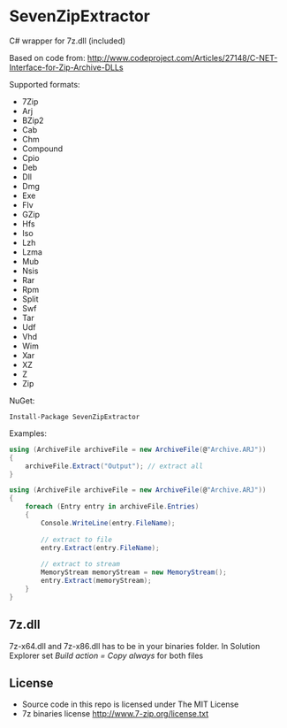 # SevenZipExtractor
C# wrapper for 7z.dll (included) 

Based on code from: http://www.codeproject.com/Articles/27148/C-NET-Interface-for-Zip-Archive-DLLs

Supported formats:
* 7Zip
* Arj
* BZip2
* Cab
* Chm
* Compound
* Cpio
* Deb
* Dll
* Dmg
* Exe
* Flv
* GZip
* Hfs
* Iso
* Lzh
* Lzma
* Mub
* Nsis
* Rar
* Rpm
* Split
* Swf
* Tar
* Udf
* Vhd
* Wim
* Xar
* XZ
* Z
* Zip


NuGet:
```
Install-Package SevenZipExtractor
```

Examples:

```cs
using (ArchiveFile archiveFile = new ArchiveFile(@"Archive.ARJ"))
{
    archiveFile.Extract("Output"); // extract all
}

```

```cs
using (ArchiveFile archiveFile = new ArchiveFile(@"Archive.ARJ"))
{
    foreach (Entry entry in archiveFile.Entries)
    {
        Console.WriteLine(entry.FileName);
        
        // extract to file
        entry.Extract(entry.FileName);
        
        // extract to stream
        MemoryStream memoryStream = new MemoryStream();
        entry.Extract(memoryStream);
    }
}

```

## 7z.dll
7z-x64.dll and 7z-x86.dll has to be in your binaries folder. In Solution Explorer set *Build action = Copy always* for both files


## License
- Source code in this repo is licensed under The MIT License
- 7z binaries license http://www.7-zip.org/license.txt
